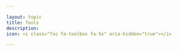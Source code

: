 ```yaml
---

layout: topic
title: Tools
description:
icon: <i class="fas fa-toolbox fa-5x" aria-hidden="true"></i>

---
```


